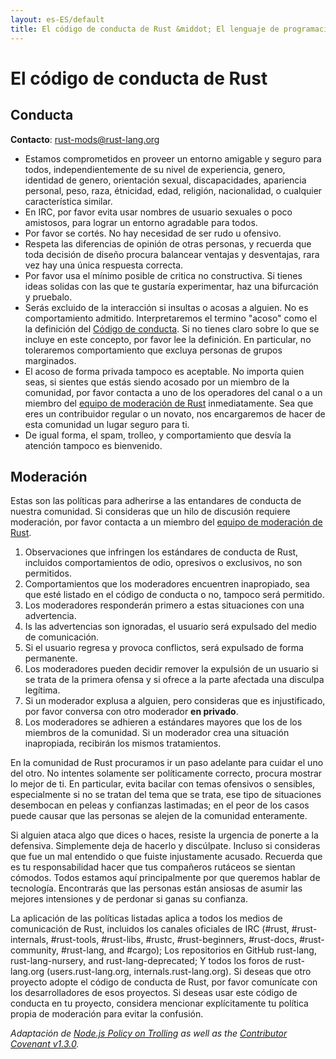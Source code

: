 ```yaml
---
layout: es-ES/default
title: El código de conducta de Rust &middot; El lenguaje de programación Rust
---
```


# El código de conducta de Rust

## Conducta

**Contacto**: [rust-mods@rust-lang.org](mailto:rust-mods@rust-lang.org)

* Estamos comprometidos en proveer un entorno amigable y seguro para todos, independientemente de su nivel de experiencia, genero, identidad de genero, orientación sexual, discapacidades, apariencia personal, peso, raza, étnicidad, edad, religión, nacionalidad, o cualquier característica similar.
* En IRC, por favor evita usar nombres de usuario sexuales o poco amistosos, para lograr un entorno agradable para todos.
* Por favor se cortés. No hay necesidad de ser rudo u ofensivo.
* Respeta las diferencias de opinión de otras personas, y recuerda que toda decisión de diseño procura balancear ventajas y desventajas, rara vez hay una única respuesta correcta.
* Por favor usa el mínimo posible de critica no constructiva. Si tienes ideas solidas con las que te gustaría experimentar, haz una bifurcación y pruebalo.
* Serás excluido de la interacción si insultas o acosas a alguien. No es comportamiento admitido. Interpretaremos el termino "acoso" como el la definición del <a href="http://citizencodeofconduct.org/">Código de conducta</a>. Si no tienes claro sobre lo que se incluye en este concepto, por favor lee la definición. En particular, no toleraremos comportamiento que excluya personas de grupos marginados.
* El acoso de forma privada tampoco es aceptable. No importa quien seas, si sientes que estás siendo acosado por un miembro de la comunidad, por favor contacta a uno de los operadores del canal o a un miembro del [equipo de moderación de Rust](/team.html#Moderation) inmediatamente. Sea que eres un contribuidor regular o un novato, nos encargaremos de hacer de esta comunidad un lugar seguro para ti.
* De igual forma, el spam, trolleo, y comportamiento que desvía la atención tampoco es bienvenido.

## Moderación


Estas son las políticas para adherirse a las entandares de conducta de nuestra comunidad. Si consideras que un hilo de discusión requiere moderación, por favor contacta a un miembro del [equipo de moderación de Rust](/team.html#Moderation).

1. Observaciones que infringen los estándares de conducta de Rust, incluidos comportamientos de odio, opresivos o exclusivos, no son permitidos.
2. Comportamientos que los moderadores encuentren inapropiado, sea que esté listado en el código de conducta o no, tampoco será permitido.
3. Los moderadores responderán primero a estas situaciones con una advertencia.
4. Is las advertencias son ignoradas, el usuario será expulsado del medio de comunicación.
5. Si el usuario regresa y provoca conflictos, será expulsado de forma permanente.
6. Los moderadores pueden decidir remover la expulsión de un usuario si se trata de la primera ofensa y si ofrece a la parte afectada una disculpa legítima.
7. Si un moderador explusa a alguien, pero consideras que es injustificado, por favor conversa con otro moderador **en privado**.
8. Los moderadores se adhieren a estándares mayores que los de los miembros de la comunidad. Si un moderador crea una situación inapropiada, recibirán los mismos tratamientos.

En la comunidad de Rust procuramos ir un paso adelante para cuidar el uno del otro. No intentes solamente ser políticamente correcto, procura mostrar lo mejor de ti. En particular, evita bacilar con temas ofensivos o sensibles, especialmente si no se tratan del tema que se trata, ese tipo de situaciones desembocan en peleas y confianzas lastimadas; en el peor de los casos puede causar que las personas se alejen de la comunidad enteramente.

Si alguien ataca algo que dices o haces, resiste la urgencia de ponerte a la defensiva. Simplemente deja de hacerlo y discúlpate. Incluso si consideras que fue un mal entendido o que fuiste injustamente acusado. Recuerda que es tu responsabilidad hacer que tus compañeros rutáceos se sientan cómodos. Todos estamos aquí principalmente por que queremos hablar de tecnología. Encontrarás que las personas están ansiosas de asumir las mejores intensiones y de perdonar si ganas su confianza.

La aplicación de las políticas listadas aplica a todos los medios de comunicación de Rust, incluidos los canales oficiales de IRC (#rust, #rust-internals, #rust-tools, #rust-libs, #rustc, #rust-beginners, #rust-docs, #rust-community, #rust-lang, and #cargo); Los repositorios en GitHub rust-lang, rust-lang-nursery, and rust-lang-deprecated; Y todos los foros de rust-lang.org (users.rust-lang.org, internals.rust-lang.org). Si deseas que otro proyecto adopte el código de conducta de Rust, por favor comunícate con los desarrolladores de esos proyectos. Si deseas usar este código de conducta en tu proyecto, considera mencionar explícitamente tu política propia de moderación para evitar la confusión.

*Adaptación de [Node.js Policy on Trolling](http://blog.izs.me/post/30036893703/policy-on-trolling) as well as the [Contributor Covenant v1.3.0](http://contributor-covenant.org/version/1/3/0/).*
